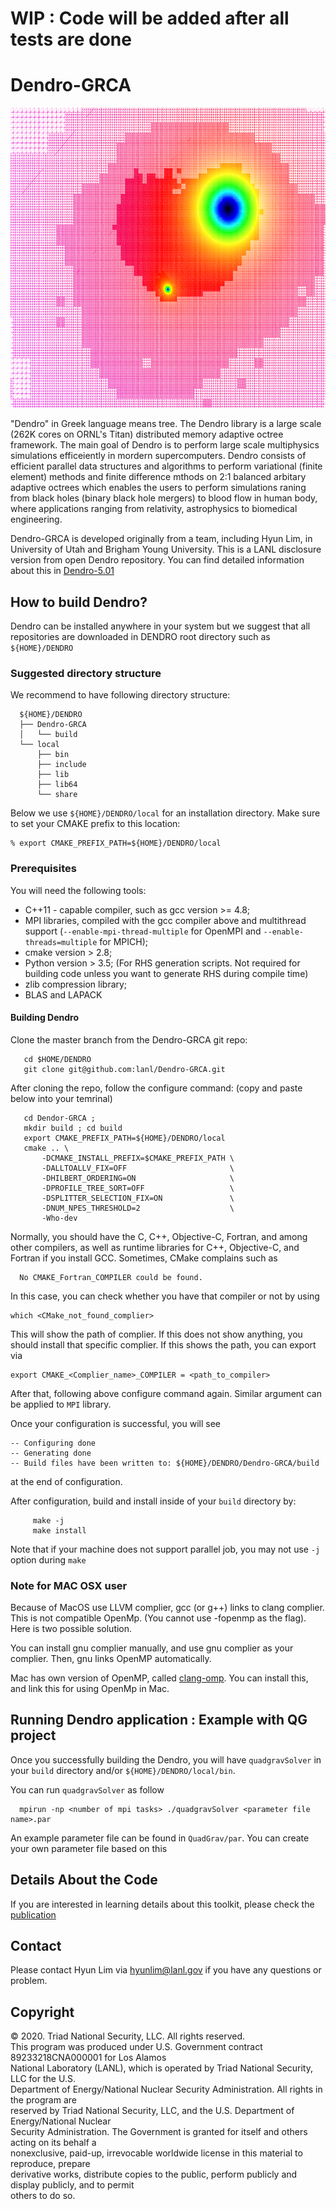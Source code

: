 # WIP : Code will be added after all tests are done

# Dendro-GRCA 
<p align="center">
<img src="docs/bbh-q10-4.png" height="480" width="640" >
</p>
"Dendro" in Greek language means tree. The Dendro library is a large scale (262K cores on ORNL's Titan) 
distributed memory adaptive octree framework. The main goal of Dendro is to perform large scale multiphysics simulations 
efficeiently in mordern supercomputers. Dendro consists of efficient parallel data structures and algorithms to perform 
variational (finite element) methods and finite difference mthods on 2:1 balanced arbitary adaptive octrees which enables 
the users to perform simulations raning from black holes (binary black hole mergers) to blood flow in human body, where applications 
ranging from relativity, astrophysics to biomedical engineering.  

Dendro-GRCA is developed originally from a team, including Hyun Lim, 
in University of Utah and Brigham Young University. 
This is a LANL disclosure version from open Dendro repository. 
You can find detailed information about this in [Dendro-5.01](https://github.com/paralab/Dendro-5.01)

## How to build Dendro?

Dendro can be installed anywhere in your system but we suggest
that all repositories are downloaded in DENDRO root directory 
such as `${HOME}/DENDRO`

### Suggested directory structure

We recommend to have following directory structure:

```{engine=sh}
  ${HOME}/DENDRO
  ├── Dendro-GRCA
  │   └── build
  └── local
      ├── bin
      ├── include
      ├── lib
      ├── lib64
      └── share
```

Below we use `${HOME}/DENDRO/local` for an installation directory.
Make sure to set your CMAKE prefix to this location:

    % export CMAKE_PREFIX_PATH=${HOME}/DENDRO/local

### Prerequisites

You will need the following tools:

- C++11 - capable compiler, such as gcc version >= 4.8;
- MPI libraries, compiled with the gcc compiler above and multithread support
  (`--enable-mpi-thread-multiple` for OpenMPI and
   `--enable-threads=multiple` for MPICH);
- cmake version > 2.8;
- Python version > 3.5; (For RHS generation scripts. Not required for 
building code unless you want to generate RHS during compile time)
- zlib compression library;
- BLAS and LAPACK

#### Building Dendro

Clone the master branch from the Dendro-GRCA git repo:
```{engine=sh}
   cd $HOME/DENDRO
   git clone git@github.com:lanl/Dendro-GRCA.git
```    

After cloning the repo, follow the configure command:
(copy and paste below into your temrinal)
```{engine=sh}
   cd Dendor-GRCA ;
   mkdir build ; cd build
   export CMAKE_PREFIX_PATH=${HOME}/DENDRO/local
   cmake .. \
       -DCMAKE_INSTALL_PREFIX=$CMAKE_PREFIX_PATH \
       -DALLTOALLV_FIX=OFF                       \
       -DHILBERT_ORDERING=ON                     \
       -DPROFILE_TREE_SORT=OFF                   \
       -DSPLITTER_SELECTION_FIX=ON               \
       -DNUM_NPES_THRESHOLD=2                    \
       -Who-dev
```

Normally, you should have the C, C++, Objective-C, Fortran, and among other
compilers, as well as runtime libraries for C++, Objective-C, and Fortran if you install GCC.
Sometimes, CMake complains such as

```{engine=sh}
  No CMAKE_Fortran_COMPILER could be found.
```

In this case, you can check whether you have that compiler or not by using
```{engine=sh}
which <CMake_not_found_complier>
```
This will show the path of complier. If this does not show anything, 
you should install that specific complier. If this shows the path, you can export via

```{engine=sh}
export CMAKE_<Complier_name>_COMPILER = <path_to_compiler>
```
After that, following above configure command again. 
Similar argument can be applied to `MPI` library.

Once your configuration is successful, you will see
```{engine=sh}
-- Configuring done
-- Generating done
-- Build files have been written to: ${HOME}/DENDRO/Dendro-GRCA/build
```
at the end of configuration.

After configuration, build and install inside of your `build` directory by:
```{engine=sh}
     make -j 
     make install
```
Note that if your machine does not support parallel job, 
you may not use `-j` option during `make`

### Note for MAC OSX user

Because of MacOS use LLVM complier, gcc (or g++) links to clang complier. 
This is not compatible OpenMp. (You cannot use -fopenmp as the flag). Here is two possible solution.

You can install gnu complier manually, and use gnu complier as your complier. 
Then, gnu links OpenMP automatically.

Mac has own version of OpenMP, called [clang-omp](https://clang-omp.github.io/). 
You can install this, and link this for using OpenMp in Mac.


## Running Dendro application : Example with QG project

Once you successfully building the Dendro, you will have `quadgravSolver` 
in your `build` directory and/or `${HOME}/DENDRO/local/bin`.

You can run `quadgravSolver` as follow
```{english=sh}
  mpirun -np <number of mpi tasks> ./quadgravSolver <parameter file name>.par
```
An example parameter file can be found in `QuadGrav/par`. You can 
create your own parameter file based on this

## Details About the Code
If you are interested in learning details about this toolkit, 
please check the [publication](https://epubs.siam.org/doi/10.1137/18M1196972)

## Contact
Please contact Hyun Lim via hyunlim@lanl.gov if you have any
questions or problem.

## Copyright
© 2020. Triad National Security, LLC. All rights reserved.\
This program was produced under U.S. Government contract 89233218CNA000001 for Los Alamos\
National Laboratory (LANL), which is operated by Triad National Security, LLC for the U.S.\
Department of Energy/National Nuclear Security Administration. All rights in the program are\
reserved by Triad National Security, LLC, and the U.S. Department of Energy/National Nuclear\
Security Administration. The Government is granted for itself and others acting on its behalf a\
nonexclusive, paid-up, irrevocable worldwide license in this material to reproduce, prepare\
derivative works, distribute copies to the public, perform publicly and display publicly, and to permit\
others to do so.


